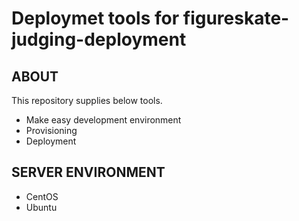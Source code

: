 Deploymet tools for figureskate-judging-deployment
===================================================

ABOUT
-----
This repository supplies below tools.  
* Make easy development environment
* Provisioning
* Deployment

SERVER ENVIRONMENT
-------------------
* CentOS
* Ubuntu
